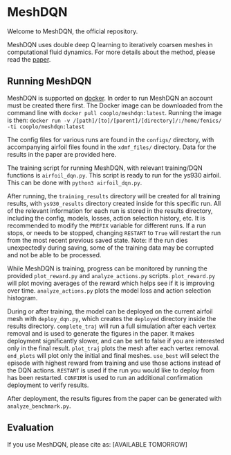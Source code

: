 # MeshDQN
Welcome to MeshDQN, the official repository.

MeshDQN uses double deep Q learning to iteratively coarsen meshes in computational fluid dynamics.
For more details about the method, please read the [paper]().

## Running MeshDQN

MeshDQN is supported on [docker](https://www.docker.com/). In order to run MeshDQN an account must be created there first.
The Docker image can be downloaded from the command line with `docker pull cooplo/meshdqn:latest`.
Running the image is then: `docker run -v /[path]/[to]/[parent]/[directory]/:/home/fenics/ -ti cooplo/meshdqn:latest`

The config files for various runs are found in the `configs/` directory, with accompanying airfoil files found in the `xdmf_files/` directory.
Data for the results in the paper are provided here.

The training script for running MeshDQN, with relevant training/DQN functions is `airfoil_dqn.py`.
This script is ready to run for the ys930 airfoil.
This can be done with `python3 airfoil_dqn.py`.

After running, the `training_results` directory will be created for all training results, with `ys930_results` directory created inside for this specific run.
All of the relevant information for each run is stored in the results directory, including the config, models, losses, action selection history, etc.
It is recommended to modify the `PREFIX` variable for different runs.
If a run stops, or needs to be stopped, changing `RESTART` to `True` will restart the run from the most recent previous saved state.
Note: if the run dies unexpectedly during saving, some of the training data may be corrupted and not be able to be processed.

While MeshDQN is training, progress can be monitored by running the provided `plot_reward.py` and `analyze_actions.py` scripts.
`plot_reward.py` will plot moving averages of the reward which helps see if it is improving over time.
`analyze_actions.py` plots the model loss and action selection histogram.

During or after training, the model can be deployed on the current airfoil mesh with `deploy_dqn.py`, which creates the `deployed` directory inside the results directory.
`complete_traj` will run a full simulation after each vertex removal and is used to generate the figures in the paper.
It makes deployment significantly slower, and can be set to false if you are interested only in the final result.
`plot_traj` plots the mesh after each vertex removal.
`end_plots` will plot only the initial and final meshes.
`use_best` will select the episode with highest reward from training and use those actions instead of the DQN actions.
`RESTART` is used if the run you would like to deploy from has been restarted.
`CONFIRM` is used to run an additional confirmation deployment to verify results.

After deployment, the results figures from the paper can be generated with `analyze_benchmark.py`.


## Evaluation

If you use MeshDQN, please cite as: [AVAILABLE TOMORROW]


